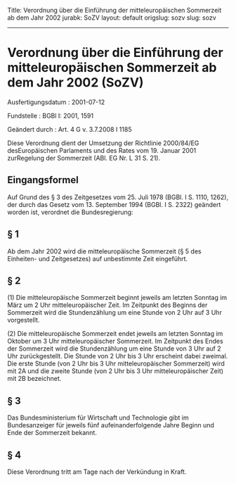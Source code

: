Title: Verordnung über die Einführung der mitteleuropäischen Sommerzeit ab dem Jahr
  2002
jurabk: SoZV
layout: default
origslug: sozv
slug: sozv

---

# Verordnung über die Einführung der mitteleuropäischen Sommerzeit ab dem Jahr 2002 (SoZV)

Ausfertigungsdatum
:   2001-07-12

Fundstelle
:   BGBl I: 2001, 1591

Geändert durch
:   Art. 4 G v. 3.7.2008 I 1185

Diese Verordnung dient der Umsetzung der Richtlinie 2000/84/EG
desEuropäischen Parlaments und des Rates vom 19. Januar 2001
zurRegelung der Sommerzeit (ABl. EG Nr. L 31 S. 21).


## Eingangsformel

Auf Grund des § 3 des Zeitgesetzes vom 25. Juli 1978 (BGBl. I S. 1110,
1262), der durch das Gesetz vom 13. September 1994 (BGBl. I S. 2322)
geändert worden ist, verordnet die Bundesregierung:


## § 1

Ab dem Jahr 2002 wird die mitteleuropäische Sommerzeit (§ 5 des
Einheiten- und Zeitgesetzes) auf unbestimmte Zeit eingeführt.


## § 2

(1) Die mitteleuropäische Sommerzeit beginnt jeweils am letzten
Sonntag im März um 2 Uhr mitteleuropäischer Zeit. Im Zeitpunkt des
Beginns der Sommerzeit wird die Stundenzählung um eine Stunde von 2
Uhr auf 3 Uhr vorgestellt.

(2) Die mitteleuropäische Sommerzeit endet jeweils am letzten Sonntag
im Oktober um 3 Uhr mitteleuropäischer Sommerzeit. Im Zeitpunkt des
Endes der Sommerzeit wird die Stundenzählung um eine Stunde von 3 Uhr
auf 2 Uhr zurückgestellt. Die Stunde von 2 Uhr bis 3 Uhr erscheint
dabei zweimal. Die erste Stunde (von 2 Uhr bis 3 Uhr
mitteleuropäischer Sommerzeit) wird mit 2A und die zweite Stunde (von
2 Uhr bis 3 Uhr mitteleuropäischer Zeit) mit 2B bezeichnet.


## § 3

Das Bundesministerium für Wirtschaft und Technologie gibt im
Bundesanzeiger für jeweils fünf aufeinanderfolgende Jahre Beginn und
Ende der Sommerzeit bekannt.


## § 4

Diese Verordnung tritt am Tage nach der Verkündung in Kraft.

